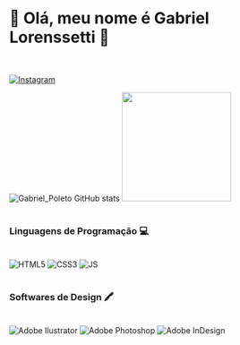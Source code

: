  <!-- Cabeçario -->

  <h1>
    👋 Olá, meu nome é Gabriel Lorenssetti 👋
  </h1>
  
<br>

<div>
 

[![Instagram](https://img.shields.io/badge/Instagram-E4405F?style=for-the-badge&logo=instagram&logoColor=white)](https://www.instagram.com/gab.poleto/)


</div>

<div style="display:block;">
 
![Gabriel_Poleto GitHub stats](https://github-readme-stats.vercel.app/api?username=Dropintin&show_icons=true&theme=transparent)
<img height="195em" loading="lazy" height="180em" src="https://github-readme-stats.vercel.app/api/top-langs/?username=Gab-loren7&layout=compact&langs_count=7&theme=transparent"/> 
</div>

<h1></h1>
<div>
  <h3>
    Linguagens de Programação 💻
  </h3>
  <br>
 
 <img align="center" alt="HTML5" src="https://img.shields.io/badge/HTML5-E34F26?style=for-the-badge&logo=html5&logoColor=white">
 <img align="center" alt="CSS3" src="https://img.shields.io/badge/CSS3-1572B6?style=for-the-badge&logo=css3&logoColor=white">
 <img align="center" alt="JS" src="https://img.shields.io/badge/JavaScript-F7DF1E?style=for-the-badge&logo=javascript&logoColor=black">
</div>

<h1></h1>
<div>
  <h3>
    Softwares de Design 🖍
  </h3>
  <br>
 
 <img align="center" alt="Adobe Ilustrator" src="https://img.shields.io/badge/Adobe%20Illustrator-FF9A00?style=for-the-badge&logo=adobe%20illustrator&logoColor=white">
 <img align="center" alt="Adobe Photoshop" src="https://img.shields.io/badge/Adobe%20Photoshop-31A8FF?style=for-the-badge&logo=Adobe%20Photoshop&logoColor=black">
 <img align="center" alt="Adobe InDesign" src="https://img.shields.io/badge/Adobe%20InDesign-FF3366?style=for-the-badge&logo=Adobe%20InDesign&logoColor=white">
</div>
